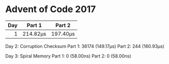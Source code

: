 # Advent of Code 2017

| Day | Part 1 | Part 2 |
|----:| ------ | ------ |
| 1 | 214.82µs | 197.40µs |
Day 2: Corruption Checksum
Part 1: 36174 (149.17µs)
Part 2: 244 (160.93µs)

Day 3: Spiral Memory
Part 1: 0 (58.00ns)
Part 2: 0 (58.00ns)

